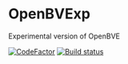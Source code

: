 # OpenBVExp
Experimental version of OpenBVE

[![CodeFactor](https://www.codefactor.io/repository/github/alteredcarrot71/openbvexp/badge)](https://www.codefactor.io/repository/github/alteredcarrot71/openbvexp)
[![Build status](https://ci.appveyor.com/api/projects/status/w7b3ptfv84q0q8u1?svg=true)](https://ci.appveyor.com/project/AlteredCarrot71/openbvexp)
